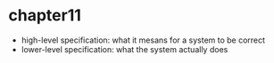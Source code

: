 # chapter11

- high-level specification: what it mesans for a system to be correct
- lower-level specification: what the system actually does
